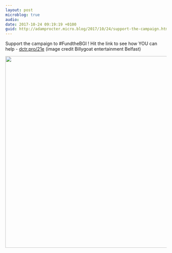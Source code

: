 ```yaml
---
layout: post
microblog: true
audio: 
date: 2017-10-24 09:19:19 +0100
guid: http://adamprocter.micro.blog/2017/10/24/support-the-campaign.html
---
```

Support the campaign to #FundtheBGI ! Hit the link to see how YOU can help - [dctr.pro/21e](http://dctr.pro/21e) (image credit Billygoat entertainment Belfast)

<img src="http://discursive.adamprocter.co.uk/uploads/2017/09ed577253.jpg" width="600" height="600" />
